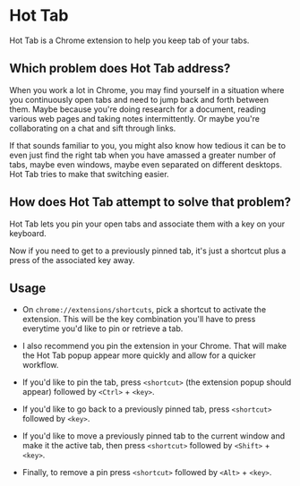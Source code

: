 # Hot Tab

Hot Tab is a Chrome extension to help you keep tab of your tabs.

## Which problem does Hot Tab address?

When you work a lot in Chrome, you may find yourself in a situation where you continuously open tabs and need to jump back and forth between them.
Maybe because you're doing research for a document, reading various web pages and taking notes intermittently.
Or maybe you're collaborating on a chat and sift through links.

If that sounds familiar to you, you might also know how tedious it can be to even just find the right tab when you have amassed a greater number of tabs, maybe even windows, maybe even separated on different desktops.
Hot Tab tries to make that switching easier.

## How does Hot Tab attempt to solve that problem?

Hot Tab lets you pin your open tabs and associate them with a key on your keyboard.

Now if you need to get to a previously pinned tab, it's just a shortcut plus a press of the associated key away.

## Usage

* On `chrome://extensions/shortcuts`, pick a shortcut to activate the extension. This will be the key combination you'll have to press everytime you'd like to pin or retrieve a tab.

* I also recommend you pin the extension in your Chrome. That will make the Hot Tab popup appear more quickly and allow for a quicker workflow.

* If you'd like to pin the tab, press `<shortcut>` (the extension popup should appear) followed by `<Ctrl>` + `<key>`.

* If you'd like to go back to a previously pinned tab, press `<shortcut>` followed by `<key>`.

* If you'd like to move a previously pinned tab to the current window and make it the active tab, then press `<shortcut>` followed by `<Shift>` + `<key>`.

* Finally, to remove a pin press `<shortcut>` followed by `<Alt>` + `<key>`.

